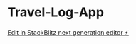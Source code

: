 # Travel-Log-App

[Edit in StackBlitz next generation editor ⚡️](https://stackblitz.com/~/github.com/TheGhostly41/Travel-Log-App)